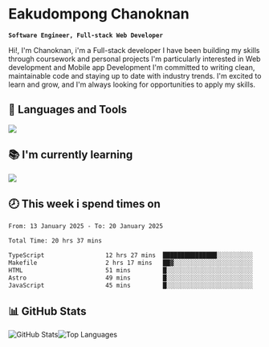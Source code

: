 # Eakudompong Chanoknan

**`Software Engineer, Full-stack Web Developer`**

<p>Hi!, I'm Chanoknan, i'm a Full-stack developer I have been building my skills
through coursework and personal projects I'm particularly interested in Web development
and Mobile app Development I'm committed to writing clean, maintainable
code and staying up to date with industry trends. I'm excited to learn
and grow, and I'm always looking for opportunities to apply my skills.</p>

## 🔧 Languages and Tools

  <a href="https://skillicons.dev">
    <img src="https://skillicons.dev/icons?i=typescript,javascript,html,css,php,java,python,laravel,nodejs,mongodb,react,nextjs,tailwind,mysql,planetscale,postgres,firebase&perline=9" />
  </a>
  
## 📚 I'm currently learning
  <a href="https://skillicons.dev">
    <img src="https://skillicons.dev/icons?i=go,rust,kotlin,androidstudio,graphql,docker,kubernetes,gcp,aws" />
  </a>

## 🕗 This week i spend times on

<!--START_SECTION:waka-->

```txt
From: 13 January 2025 - To: 20 January 2025

Total Time: 20 hrs 37 mins

TypeScript                 12 hrs 27 mins  ███████████████░░░░░░░░░░   60.40 %
Makefile                   2 hrs 17 mins   ██▓░░░░░░░░░░░░░░░░░░░░░░   11.09 %
HTML                       51 mins         █░░░░░░░░░░░░░░░░░░░░░░░░   04.20 %
Astro                      49 mins         █░░░░░░░░░░░░░░░░░░░░░░░░   04.00 %
JavaScript                 45 mins         █░░░░░░░░░░░░░░░░░░░░░░░░   03.72 %
```

<!--END_SECTION:waka-->

## 📊 GitHub Stats

<p style="display: flex">
  <img alt="GitHub Stats" src="https://github-readme-stats.vercel.app/api?username=EC-9624&show_icons=true&theme=gruvbox&count_private=true"/>
  <img alt="Top Languages" src="https://github-readme-stats.vercel.app/api/top-langs/?username=EC-9624&layout=compact&theme=gruvbox" />  
</p>
